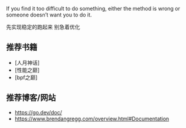 If you find it too difficult to do something, either the method is wrong or someone doesn’t want you to do it.

先实现稳定的跑起来 别急着优化

## 推荐书籍
- [人月神话]
- [性能之巅]
- [bpf之巅]

## 推荐博客/网站
- https://go.dev/doc/
- https://www.brendangregg.com/overview.html#Documentation
